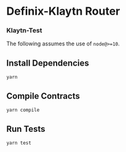 # Definix-Klaytn Router

### Klaytn-Test

The following assumes the use of `node@>=10`.

## Install Dependencies

`yarn`

## Compile Contracts

`yarn compile`

## Run Tests

`yarn test`
